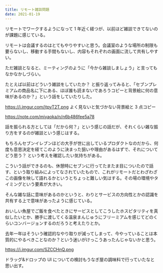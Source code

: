 ```yaml
---
title: リモート雑談問題
date: 2021-01-19
---
```


リモートでワークするようになって 1 年近く経つが、以前ほど雑談できてないのが課題に感じている。

リモートは会議するのはとてもやりやすいと思う。会議室のような場所の制限も要らないし、移動する手間もないし、内容もそれぞれの画面に流して共有しやすい。

ただ雑談となると、ミーティングのように「今から雑談しましょう」と言ってもなかなかしづらい。

たとえば以前はどういう雑談をしていたか？ と振り返ってみると、「セブンプレミアムの商品名に下にある、ほぼ誰も読まないであろうコピーと背景絵に何の意味があるのか？」という話をしていたりした。

https://i.imgur.com/jtpyT2T.png
よく見ないと気づかない背景絵と 3 点コピー

https://note.com/miyaoka/n/n6b486fee5a78

話を振られる方としては「だから何？」という感じの話だが、それくらい雑な振り方をするのが雑談という感じはする。

もちろんセブンイレブンほどの大手が世に出しているプロダクトなのだから、何度も意思決定を経てこのように決まった狙いや理由があるはずで、それについてどう思う？ という考えを確認したい気持ちがある。

こういう話ができるのも、休憩時にセブンに行ってたまたま目についたので話す、という取り組みによってなされていたもので、これがリモートだとわざわざこの画像を映して語れるかというとちょっと難しい気はする。その場の環境やタイミングという要素が大きい。

そんな雑な話に意味があるのかというと、わりとサービスの方向性とかの認識を共有する上で意味があったように感じている。

おいしい魚屋でご飯を食べたときにサービスとしてこうしたホスピタリティを真似したいとか、勝手に渡してくる温泉まんじゅうにフリーミアムを感じてどのくらいコンバージョンするのだろうと考えたりとか。

去年一年はそういう確認的なやり取りが減ってしまって、今やっていることは本質的にやるべきことなのか？という迷いがけっこうあったんじゃないかと思う。

https://i.imgur.com/SZCCHnQ.png

ドラッグ&ドロップの UI についての検討もうなぎ屋の調味料で行っていたなと思い出す。
